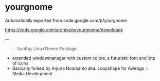 # yourgnome
Automatically exported from code.google.com/p/yourgnome

https://code.google.com/archive/p/yourgnome/downloads

--

> SunRay LinuxTheme Package

* extended windowmanager with custom colors, a futuristic font and lots of icons
* Basically forked by Arjuna Noorsanto aka. Loopshape for Awebgo :: Media Development
